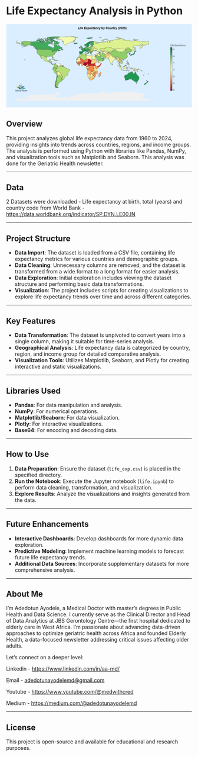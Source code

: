 # Life Expectancy Analysis in Python
![Life Expectancy Map](https://raw.githubusercontent.com/adedotunmd/life_expectancy/main/Life%20Expectancy%20by%20Country%202023.png)


## Overview  
This project analyzes global life expectancy data from 1960 to 2024, providing insights into trends across countries, regions, and income groups. The analysis is performed using Python with libraries like Pandas, NumPy, and visualization tools such as Matplotlib and Seaborn.
This analysis was done for the Geriatric Health newsletter. 

---

## Data
2 Datasets were downloaded - Life expectancy at birth, total (years)  and country code from World Bank - https://data.worldbank.org/indicator/SP.DYN.LE00.IN

---

## Project Structure  
- **Data Import**: The dataset is loaded from a CSV file, containing life expectancy metrics for various countries and demographic groups.  
- **Data Cleaning**: Unnecessary columns are removed, and the dataset is transformed from a wide format to a long format for easier analysis.  
- **Data Exploration**: Initial exploration includes viewing the dataset structure and performing basic data transformations.  
- **Visualization**: The project includes scripts for creating visualizations to explore life expectancy trends over time and across different categories.  

---

## Key Features  
- **Data Transformation**: The dataset is unpivoted to convert years into a single column, making it suitable for time-series analysis.  
- **Geographical Analysis**: Life expectancy data is categorized by country, region, and income group for detailed comparative analysis.  
- **Visualization Tools**: Utilizes Matplotlib, Seaborn, and Plotly for creating interactive and static visualizations.  

---

## Libraries Used  
- **Pandas**: For data manipulation and analysis.  
- **NumPy**: For numerical operations.  
- **Matplotlib/Seaborn**: For data visualization.  
- **Plotly**: For interactive visualizations.  
- **Base64**: For encoding and decoding data.  

---

## How to Use  
1. **Data Preparation**: Ensure the dataset (`life_exp.csv`) is placed in the specified directory.  
2. **Run the Notebook**: Execute the Jupyter notebook (`life.ipynb`) to perform data cleaning, transformation, and visualization.  
3. **Explore Results**: Analyze the visualizations and insights generated from the data.  

---

## Future Enhancements  
- **Interactive Dashboards**: Develop dashboards for more dynamic data exploration.  
- **Predictive Modeling**: Implement machine learning models to forecast future life expectancy trends.  
- **Additional Data Sources**: Incorporate supplementary datasets for more comprehensive analysis.  

---

## About Me
I’m Adedotun Ayodele, a Medical Doctor with master’s degrees in Public Health and Data Science. I currently serve as the Clinical Director and Head of Data Analytics at JBS Gerontology Centre—the first hospital dedicated to elderly care in West Africa. I’m passionate about advancing data-driven approaches to optimize geriatric health across Africa and founded Elderly Health, a data-focused newsletter addressing critical issues affecting older adults.

Let’s connect on a deeper level:

Linkedin - https://www.linkedin.com/in/aa-md/

Email - adedotunayodelemd@gmail.com

Youtube - https://www.youtube.com/@medwithcred

Medium - https://medium.com/@adedotunayodelemd 

---

## License  
This project is open-source and available for educational and research purposes.  
